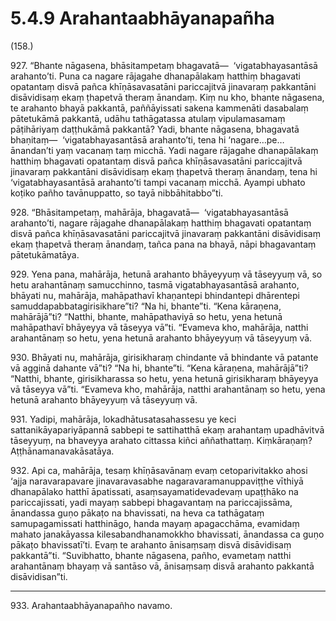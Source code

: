 # 5.4.9 Arahantaabhāyanapañha

(158.)

927\. “Bhante nāgasena, bhāsitampetaṃ bhagavatā—  ‘vigatabhayasantāsā arahanto’ti. Puna ca nagare rājagahe dhanapālakaṃ hatthiṃ bhagavati opatantaṃ disvā pañca khīṇāsavasatāni pariccajitvā jinavaraṃ pakkantāni disāvidisaṃ ekaṃ ṭhapetvā theraṃ ānandaṃ. Kiṃ nu kho, bhante nāgasena, te arahanto bhayā pakkantā, paññāyissati sakena kammenāti dasabalaṃ pātetukāmā pakkantā, udāhu tathāgatassa atulaṃ vipulamasamaṃ pāṭihāriyaṃ daṭṭhukāmā pakkantā? Yadi, bhante nāgasena, bhagavatā bhaṇitaṃ—  ‘vigatabhayasantāsā arahanto’ti, tena hi ‘nagare…pe…  ānandan’ti yaṃ vacanaṃ taṃ micchā. Yadi nagare rājagahe dhanapālakaṃ hatthiṃ bhagavati opatantaṃ disvā pañca khīṇāsavasatāni pariccajitvā jinavaraṃ pakkantāni disāvidisaṃ ekaṃ ṭhapetvā theraṃ ānandaṃ, tena hi ‘vigatabhayasantāsā arahanto’ti tampi vacanaṃ micchā. Ayampi ubhato koṭiko pañho tavānuppatto, so tayā nibbāhitabbo”ti.

928\. “Bhāsitampetaṃ, mahārāja, bhagavatā—  ‘vigatabhayasantāsā arahanto’ti, nagare rājagahe dhanapālakaṃ hatthiṃ bhagavati opatantaṃ disvā pañca khīṇāsavasatāni pariccajitvā jinavaraṃ pakkantāni disāvidisaṃ ekaṃ ṭhapetvā theraṃ ānandaṃ, tañca pana na bhayā, nāpi bhagavantaṃ pātetukāmatāya.

929\. Yena pana, mahārāja, hetunā arahanto bhāyeyyuṃ vā tāseyyuṃ vā, so hetu arahantānaṃ samucchinno, tasmā vigatabhayasantāsā arahanto, bhāyati nu, mahārāja, mahāpathavī khaṇantepi bhindantepi dhārentepi samuddapabbatagirisikhare”ti? “Na hi, bhante”ti. “Kena kāraṇena, mahārājā”ti? “Natthi, bhante, mahāpathaviyā so hetu, yena hetunā mahāpathavī bhāyeyya vā tāseyya vā”ti. “Evameva kho, mahārāja, natthi arahantānaṃ so hetu, yena hetunā arahanto bhāyeyyuṃ vā tāseyyuṃ vā.

930\. Bhāyati nu, mahārāja, girisikharaṃ chindante vā bhindante vā patante vā agginā dahante vā”ti? “Na hi, bhante”ti. “Kena kāraṇena, mahārājā”ti? “Natthi, bhante, girisikharassa so hetu, yena hetunā girisikharaṃ bhāyeyya vā tāseyya vā”ti. “Evameva kho, mahārāja, natthi arahantānaṃ so hetu, yena hetunā arahanto bhāyeyyuṃ vā tāseyyuṃ vā.

931\. Yadipi, mahārāja, lokadhātusatasahassesu ye keci sattanikāyapariyāpannā sabbepi te sattihatthā ekaṃ arahantaṃ upadhāvitvā tāseyyuṃ, na bhaveyya arahato cittassa kiñci aññathattaṃ. Kiṃkāraṇaṃ? Aṭṭhānamanavakāsatāya.

932\. Api ca, mahārāja, tesaṃ khīṇāsavānaṃ evaṃ cetoparivitakko ahosi ‘ajja naravarapavare jinavaravasabhe nagaravaramanuppaviṭṭhe vīthiyā dhanapālako hatthī āpatissati, asaṃsayamatidevadevaṃ upaṭṭhāko na pariccajissati, yadi mayaṃ sabbepi bhagavantaṃ na pariccajissāma, ānandassa guṇo pākaṭo na bhavissati, na heva ca tathāgataṃ samupagamissati hatthināgo, handa mayaṃ apagacchāma, evamidaṃ mahato janakāyassa kilesabandhanamokkho bhavissati, ānandassa ca guṇo pākaṭo bhavissatī’ti. Evaṃ te arahanto ānisaṃsaṃ disvā disāvidisaṃ pakkantā”ti. “Suvibhatto, bhante nāgasena, pañho, evametaṃ natthi arahantānaṃ bhayaṃ vā santāso vā, ānisaṃsaṃ disvā arahanto pakkantā disāvidisan”ti.

---

933\. Arahantaabhāyanapañho navamo.
